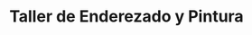 ---
title: "Taller de Enderezado y Pintura"
url: /puntarenas/taller-de-enderezado-y-pintura/
shop: reparación de automóviles
---